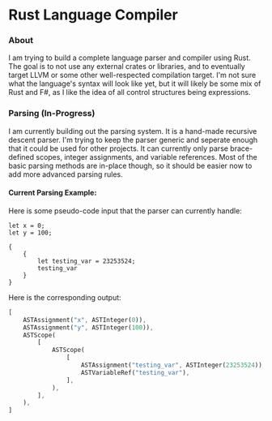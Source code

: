 # Rust Language Compiler

### About
I am trying to build a complete language parser and compiler using Rust. The goal is to not use any external crates or libraries, and to eventually target LLVM or some other well-respected compilation target. I'm not sure what the language's syntax will look like yet, but it will likely be some mix of Rust and F#, as I like the idea of all control structures being expressions.

### Parsing (In-Progress)
I am currently building out the parsing system. It is a hand-made recursive descent parser. I'm trying to keep the parser generic and seperate enough that it could be used for other projects. It can currently only parse brace-defined scopes, integer assignments, and variable references. Most of the basic parsing methods are in-place though, so it should be easier now to add more advanced parsing rules.

#### Current Parsing Example:
Here is some pseudo-code input that the parser can currently handle:
```
let x = 0;
let y = 100;

{
    {
        let testing_var = 23253524;
        testing_var
    }
}
```

Here is the corresponding output:
```Rust
[
    ASTAssignment("x", ASTInteger(0)),
    ASTAssignment("y", ASTInteger(100)),
    ASTScope(
        [
            ASTScope(
                [
                    ASTAssignment("testing_var", ASTInteger(23253524)),
                    ASTVariableRef("testing_var"),
                ],
            ),
        ],
    ),
]
```